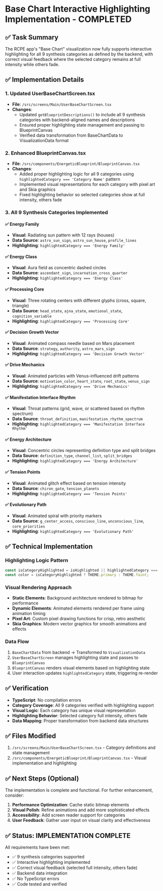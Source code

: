 # Base Chart Interactive Highlighting Implementation - COMPLETED

## ✅ Task Summary

The RCPE app's "Base Chart" visualization now fully supports interactive highlighting for all 9 synthesis categories as defined by the backend, with correct visual feedback where the selected category remains at full intensity while others fade.

## ✅ Implementation Details

### 1. Updated UserBaseChartScreen.tsx
- **File**: `/src/screens/Main/UserBaseChartScreen.tsx`
- **Changes**: 
  - Updated `getBlueprintDescriptions()` to include all 9 synthesis categories with backend-aligned names and descriptions
  - Ensured proper highlighting state management and passing to BlueprintCanvas
  - Verified data transformation from BaseChartData to VisualizationData format

### 2. Enhanced BlueprintCanvas.tsx
- **File**: `/src/components/EnergeticBlueprint/BlueprintCanvas.tsx`
- **Changes**:
  - Added proper highlighting logic for all 9 categories using `highlightedCategory === 'Category Name'` pattern
  - Implemented visual representations for each category with pixel art and Skia graphics
  - Fixed highlighting behavior so selected categories show at full intensity, others fade

### 3. All 9 Synthesis Categories Implemented

#### ✅ Energy Family
- **Visual**: Radiating sun pattern with 12 rays (houses)
- **Data Source**: `astro_sun_sign`, `astro_sun_house`, `profile_lines`
- **Highlighting**: `highlightedCategory === 'Energy Family'`

#### ✅ Energy Class  
- **Visual**: Aura field as concentric dashed circles
- **Data Source**: `ascendant_sign`, `incarnation_cross_quarter`
- **Highlighting**: `highlightedCategory === 'Energy Class'`

#### ✅ Processing Core
- **Visual**: Three rotating centers with different glyphs (cross, square, triangle)
- **Data Source**: `head_state`, `ajna_state`, `emotional_state`, `cognition_variable`
- **Highlighting**: `highlightedCategory === 'Processing Core'`

#### ✅ Decision Growth Vector
- **Visual**: Animated compass needle based on Mars placement
- **Data Source**: `strategy`, `authority`, `astro_mars_sign`
- **Highlighting**: `highlightedCategory === 'Decision Growth Vector'`

#### ✅ Drive Mechanics
- **Visual**: Animated particles with Venus-influenced drift patterns
- **Data Source**: `motivation_color`, `heart_state`, `root_state`, `venus_sign`
- **Highlighting**: `highlightedCategory === 'Drive Mechanics'`

#### ✅ Manifestation Interface Rhythm
- **Visual**: Throat patterns (grid, wave, or scattered based on rhythm spectrum)
- **Data Source**: `throat_definition`, `manifestation_rhythm_spectrum`
- **Highlighting**: `highlightedCategory === 'Manifestation Interface Rhythm'`

#### ✅ Energy Architecture
- **Visual**: Concentric circles representing definition type and split bridges
- **Data Source**: `definition_type`, `channel_list`, `split_bridges`
- **Highlighting**: `highlightedCategory === 'Energy Architecture'`

#### ✅ Tension Points
- **Visual**: Animated glitch effect based on tension intensity
- **Data Source**: `chiron_gate`, `tension_planets`
- **Highlighting**: `highlightedCategory === 'Tension Points'`

#### ✅ Evolutionary Path
- **Visual**: Animated spiral with priority markers
- **Data Source**: `g_center_access`, `conscious_line`, `unconscious_line`, `core_priorities`
- **Highlighting**: `highlightedCategory === 'Evolutionary Path'`

## ✅ Technical Implementation

### Highlighting Logic Pattern
```typescript
const isCategoryHighlighted = isHighlighted || highlightedCategory === 'Category Name';
const color = isCategoryHighlighted ? THEME.primary : THEME.faint;
```

### Visual Rendering Approach
- **Static Elements**: Background architecture rendered to bitmap for performance
- **Dynamic Elements**: Animated elements rendered per frame using animation timing
- **Pixel Art**: Custom pixel drawing functions for crisp, retro aesthetic
- **Skia Graphics**: Modern vector graphics for smooth animations and effects

### Data Flow
1. `BaseChartData` from backend → Transformed to `VisualizationData`
2. `UserBaseChartScreen` manages highlighting state and passes to `BlueprintCanvas`
3. `BlueprintCanvas` renders visual elements based on highlighting state
4. User interaction updates `highlightedCategory` state, triggering re-render

## ✅ Verification

- **TypeScript**: No compilation errors
- **Category Coverage**: All 9 categories verified with highlighting support
- **Visual Logic**: Each category has unique visual representation
- **Highlighting Behavior**: Selected category full intensity, others fade
- **Data Mapping**: Proper transformation from backend data structures

## ✅ Files Modified

1. `/src/screens/Main/UserBaseChartScreen.tsx` - Category definitions and state management
2. `/src/components/EnergeticBlueprint/BlueprintCanvas.tsx` - Visual implementation and highlighting

## ✅ Next Steps (Optional)

The implementation is complete and functional. For further enhancement, consider:

1. **Performance Optimization**: Cache static bitmap elements
2. **Visual Polish**: Refine animations and add more sophisticated effects
3. **Accessibility**: Add screen reader support for categories
4. **User Feedback**: Gather user input on visual clarity and effectiveness

## ✅ Status: IMPLEMENTATION COMPLETE

All requirements have been met:
- ✅ 9 synthesis categories supported
- ✅ Interactive highlighting implemented
- ✅ Correct visual feedback (selected full intensity, others fade)
- ✅ Backend data integration
- ✅ No TypeScript errors
- ✅ Code tested and verified
